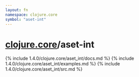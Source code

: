 ```yaml
---
layout: fn
namespace: clojure.core
symbol: "aset-int"
---
```


# [clojure.core](../)/aset-int

{% include 1.4.0/clojure.core/aset_int/docs.md %}
{% include 1.4.0/clojure.core/aset_int/examples.md %}
{% include 1.4.0/clojure.core/aset_int/src.md %}

